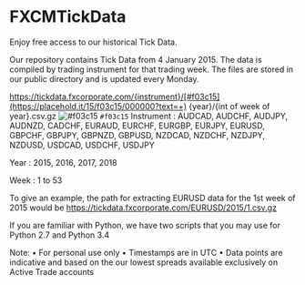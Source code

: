 # FXCMTickData
Enjoy free access to our historical Tick Data.

Our repository contains Tick Data from 4 January 2015. The data is compiled by trading instrument for that trading week. The files are stored in our public directory and is updated every Monday.

https://tickdata.fxcorporate.com/{instrument}/[#f03c15](https://placehold.it/15/f03c15/000000?text=+) {year}/{int of week of year}.csv.gz
![#f03c15](https://placehold.it/15/f03c15/000000?text=year) `#f03c15`
Instrument	: AUDCAD, AUDCHF, AUDJPY, AUDNZD, CADCHF, EURAUD,
EURCHF, EURGBP, EURJPY, EURUSD, GBPCHF, GBPJPY,
GBPNZD, GBPUSD, NZDCAD, NZDCHF, NZDJPY, NZDUSD,
USDCAD, USDCHF, USDJPY

Year		: 2015, 2016, 2017, 2018

Week		: 1 to 53

To give an example, the path for extracting EURUSD data for the 1st week of 2015 would be
https://tickdata.fxcorporate.com/EURUSD/2015/1.csv.gz

If you are familiar with Python, we have two scripts that you may use for Python 2.7 and Python 3.4


Note:
•	For personal use only
•	Timestamps are in UTC
•	Data points are indicative and based on the our lowest spreads available exclusively on Active Trade accounts
